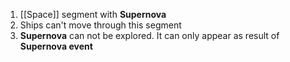 1. [[Space]] segment with **Supernova**
2. Ships can't move through this segment 
3. **Supernova** can not be explored. It can only appear as result of **Supernova event**